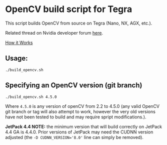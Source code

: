 # OpenCV build script for Tegra

This script builds OpenCV from source on Tegra (Nano, NX, AGX, etc.).

Related thread on Nvidia developer forum 
[here](https://devtalk.nvidia.com/default/topic/1051133/jetson-nano/opencv-build-script/).

[How it Works](https://wiki.debian.org/QemuUserEmulation)

## Usage:
```shell
./build_opencv.sh
```

## Specifying an OpenCV version (git branch)
```shell
./build_opencv.sh 4.5.0
```

Where `4.5.0` is any version of openCV from 2.2 to 4.5.0
(any valid OpenCV git branch or tag will also attempt to work, however the very old versions have not been tested to build and may require spript modifications.).

**JetPack 4.4 NOTE:** the minimum version that will build correctly on JetPack 4.4 GA is 4.4.0. Prior versions of JetPack may need the CUDNN version adjusted (the `-D CUDNN_VERSION='8.0'` line can simply be removed).
